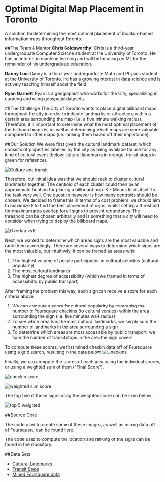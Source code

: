 # Optimal Digital Map Placement in Toronto
A solution for determining the most optimal placement of location-based information maps throughout Toronto.

##The Team & Mentor
**Chris Goldsworthy**: Chris is a third-year undergraduate Computer Sciecne student at the University of Toronto.  He has an interest in machine learning and will be focusing on ML for the remainder of his undergraduate education.

**Danny Luo**: Danny is a third-year undergraduate Math and Physics student at the University of Toronto.  He has a growing interest in data science and is actively teaching himself about the field.

**Ryan Garnett**: Ryan is a geographist who works for the City, specializing in curating and using geospatial datasets.

##The Challenge
The City of Toronto wants to place digital billboard maps throughout the city in order to indicate landmarks or attractions within a certain area surrounding the map (i.e. a five minute walking radius).  Therefore, it is important to determine what the most optimal placement of the billboard maps is, as well as determining which maps are more valuable compared to other maps (i.e. ranking them based off their importance).

##Our Solution
We were first given the cultural landmark dataset, which consists of properties labelled by the city as being availabe for use for any kind of cultural event (below: cultural landmarks in orange, transit stops in green for reference).  

![Culture and transit](https://raw.githubusercontent.com/c4goldsw/billboardPlacementTO/master/culturalLandmarks.png)

Therefore, our initial idea was that we should seek to cluster cultural landmarks together.  The centroid of each cluster could then be an approximate location for placing a billboard map.  K - Means lends itself to the task very well.  One question however is how many centroids should be chosen.  We decided to frame this in terms of a cost problem: we should aim to maximize K to find the best placement of signs, whilst setting a threshold for maximum area overlap for all signs to prevent redundancy.  The threshold can be chosen arbitrarily and is something that a city will need to consider when trying to deploy the billboard maps.

![Overlap vs K](https://raw.githubusercontent.com/c4goldsw/billboardPlacementTO/master/14348681_10207410354878643_234648286_n.png)

Next, we wanted to determine which areas signs are the most valuable and rank them accordingly.  There are several ways to determine which signs are the most valuable, but intuitively, it can be framed as areas with:

1. The highest volume of people participating in cultural activities (cultural popularity)
2. The most cultural landmarks
3. The highest degree of accessibility (which we framed in terms of accessibility by public transport)

After framing the problem this way, each sign can receive a score for each criteria above:

1. We can compute a score for cultural popularity by computing the number of Foursquare checkins (to cultural venues) within the area surrounding the sign (i.e. five minutes walk radius)
2. To see which area has the most cultural landmarks, we simply sum the number of landmarks in the area surrounding a sign
3. To determine which areas are most accesiable by public transport, we sum the number of transit stops in the area the sign covers

To compute these scores, we first mined checkin data off of Foursquare using a grid search, resulting in the data below:
![Checkins](https://raw.githubusercontent.com/c4goldsw/billboardPlacementTO/master/checkins.png)

Finally, we can compute the scores of each area using the individual scores, or using a weighted sum of them ("Final Score").

![checkin score](https://github.com/c4goldsw/billboardPlacementTO/blob/master/14281415_10207410383079348_586664125_n.png)

![weighted sum score](https://github.com/c4goldsw/billboardPlacementTO/blob/master/14287694_10207410383839367_1925684785_n.png)

The top five of these signs using the weighted score can be seen below:

![top 5 weighted](https://raw.githubusercontent.com/c4goldsw/billboardPlacementTO/master/14287711_10207410435320654_433809610_n.png)

##Source Code

The code used to create some of these images, as well as mining data off of Foursquare, [can be found here](https://databricks-prod-cloudfront.cloud.databricks.com/public/4027ec902e239c93eaaa8714f173bcfc/3369275223907376/2553738767828155/6070394398366266/latest.html).

The code used to compute the location and ranking of the signs can be found 
in the repository.

##Data Sets
* [Cultural Landmarks](http://tranquant.com/datasource-detail/b9bcabac-a037-4bdc-9b81-f4d1fe03f47b)
* [Transit Stops](http://www1.toronto.ca/wps/portal/contentonly?vgnextoid=96f236899e02b210VgnVCM1000003dd60f89RCRD)
* [Mined Foursquare data](https://github.com/c4goldsw/billboardPlacementTO/blob/master/checkins_final.txt)
